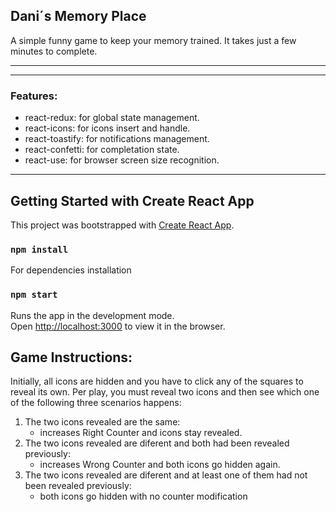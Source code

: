 
## Dani´s Memory Place

A simple funny game to keep your memory trained. It takes just a few minutes to complete.
___
___

### Features:
-	react-redux: for global state management.
-	react-icons: for icons insert and handle.
-	react-toastify: for notifications management.
-	react-confetti: for completation state.
-	react-use: for browser screen size recognition.
___

## Getting Started with Create React App
This project was bootstrapped with [Create React App](https://github.com/facebook/create-react-app).

### `npm install`
For dependencies installation

### `npm start`

Runs the app in the development mode.\
Open [http://localhost:3000](http://localhost:3000) to view it in the browser.


## Game Instructions:
Initially, all icons are hidden and you have to click any of the squares to reveal its own.
Per play, you must reveal two icons and then see which one of the following three scenarios happens:
1. The two icons revealed are the same: 
	- increases Right Counter and icons stay revealed.
2. The two icons revealed are diferent and both had been revealed previously: 
	- increases Wrong Counter and both icons go hidden again.
3. The two icons revealed are diferent and at least one of them had not been revealed previously: 
	- both icons go hidden with no counter modification
